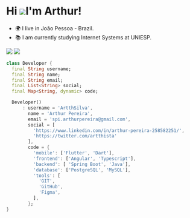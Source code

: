 Hi ![](https://user-images.githubusercontent.com/18350557/176309783-0785949b-9127-417c-8b55-ab5a4333674e.gif)I'm Arthur!
=========================================================================================================================================
* 🌍 I live in João Pessoa - Brazil.
* 📚 I am currently studying Internet Systems at UNIESP.

<div> 

  <a href = "mailto:spi.arthurpereira@gmail.com"><img src="https://img.shields.io/badge/-Gmail-%23333?style=for-the-badge&logo=gmail&logoColor=white" target="_blank"></a>
  <a href="https://www.linkedin.com/in/arthur-pereira-258582251/" target="_blank"><img src="https://img.shields.io/badge/-LinkedIn-%230077B5?style=for-the-badge&logo=linkedin&logoColor=white" target="_blank"></a> 
 </div>
 



```dart	
class Developer {
  final String username;
  final String name;
  final String email;
  final List<String> social;
  final Map<String, dynamic> code;

  Developer()
      : username = 'ArtthSilva',
        name = 'Arthur Pereira',
        email = 'spi.arthurpereira@gmail.com',
        social = [
          'https://www.linkedin.com/in/arthur-pereira-258582251/',
          'https://twitter.com/artthista'
        ],
        code = {
          'mobile': ['Flutter', 'Dart'],
          'frontend': ['Angular', 'Typescript'],
          'backend': [ 'Spring Boot', 'Java'],
          'database': ['PostgreSQL', 'MySQL'],
          'tools': [
            'GIT',
            'GitHub',
            'Figma',
          ],
        };
}
```
